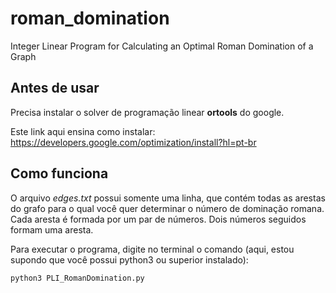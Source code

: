 # roman_domination
Integer Linear Program for Calculating an Optimal Roman Domination of a Graph

## Antes de usar

Precisa instalar o solver de programação linear **ortools** do google.

Este link aqui ensina como instalar: https://developers.google.com/optimization/install?hl=pt-br

## Como funciona

O arquivo *edges.txt* possui somente uma linha, que contém todas as arestas do grafo para o qual
você quer determinar o número de dominação romana. Cada aresta é formada por um par de números. 
Dois números seguidos formam uma aresta.

Para executar o programa, digite no terminal o comando (aqui, estou supondo que você possui python3 ou superior instalado):

```
python3 PLI_RomanDomination.py
```
